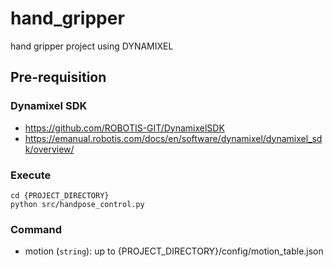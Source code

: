 # hand_gripper
hand gripper project using DYNAMIXEL


## Pre-requisition
### Dynamixel SDK
- https://github.com/ROBOTIS-GIT/DynamixelSDK
- https://emanual.robotis.com/docs/en/software/dynamixel/dynamixel_sdk/overview/

### Execute
```
cd {PROJECT_DIRECTORY}
python src/handpose_control.py
```

### Command
- motion (`string`): up to {PROJECT_DIRECTORY}/config/motion_table.json


